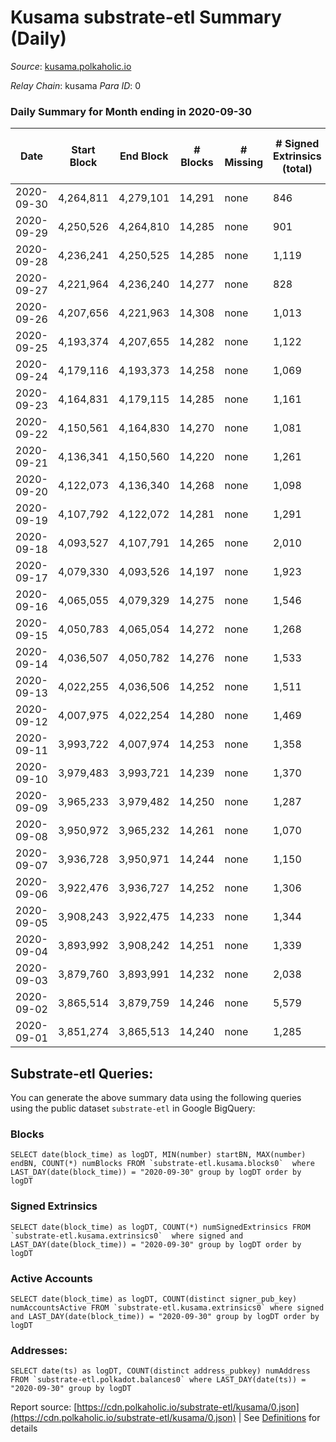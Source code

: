 # Kusama substrate-etl Summary (Daily)

_Source_: [kusama.polkaholic.io](https://kusama.polkaholic.io)

*Relay Chain*: kusama
*Para ID*: 0



### Daily Summary for Month ending in 2020-09-30


| Date | Start Block | End Block | # Blocks | # Missing | # Signed Extrinsics (total) | # Active Accounts | # Addresses with Balances | # Events | # Transfers | # XCM Transfers In | # XCM Transfers Out |
| ---- | ----------- | --------- | -------- | --------- | --------------------------- | ----------------- | ------------------------- | -------- | ----------- | ------------------ | ------------------- |
| 2020-09-30 | 4,264,811 | 4,279,101 | 14,291 | none  | 846 | 379 | 21,884 | 59,568 | 337 ($8,343,034.12) |   |   |
| 2020-09-29 | 4,250,526 | 4,264,810 | 14,285 | none  | 901 | 373 |  | 55,221 | 367 ($13,322,369.50) |   |   |
| 2020-09-28 | 4,236,241 | 4,250,525 | 14,285 | none  | 1,119 | 422 |  | 57,323 | 622 ($34,617,522.09) |   |   |
| 2020-09-27 | 4,221,964 | 4,236,240 | 14,277 | none  | 828 | 304 |  | 56,764 | 415 ($15,897,396.25) |   |   |
| 2020-09-26 | 4,207,656 | 4,221,963 | 14,308 | none  | 1,013 | 359 |  | 56,036 | 464 ($30,414,038.19) |   |   |
| 2020-09-25 | 4,193,374 | 4,207,655 | 14,282 | none  | 1,122 | 420 |  | 55,582 | 494 ($22,383,579.13) |   |   |
| 2020-09-24 | 4,179,116 | 4,193,373 | 14,258 | none  | 1,069 | 445 |  | 55,596 | 534 ($40,885,361.17) |   |   |
| 2020-09-23 | 4,164,831 | 4,179,115 | 14,285 | none  | 1,161 | 440 |  | 57,343 | 542 ($89,601,352.11) |   |   |
| 2020-09-22 | 4,150,561 | 4,164,830 | 14,270 | none  | 1,081 | 446 |  | 53,919 | 561 ($47,285,607.74) |   |   |
| 2020-09-21 | 4,136,341 | 4,150,560 | 14,220 | none  | 1,261 | 449 |  | 65,751 | 721 ($54,042,000.58) |   |   |
| 2020-09-20 | 4,122,073 | 4,136,340 | 14,268 | none  | 1,098 | 429 |  | 56,426 | 665 ($30,208,536.69) |   |   |
| 2020-09-19 | 4,107,792 | 4,122,072 | 14,281 | none  | 1,291 | 543 |  | 55,392 | 775 ($41,119,087.20) |   |   |
| 2020-09-18 | 4,093,527 | 4,107,791 | 14,265 | none  | 2,010 | 902 |  | 67,031 | 979 ($32,850,015.73) |   |   |
| 2020-09-17 | 4,079,330 | 4,093,526 | 14,197 | none  | 1,923 | 595 |  | 59,247 | 1,216 ($68,407,995.34) |   |   |
| 2020-09-16 | 4,065,055 | 4,079,329 | 14,275 | none  | 1,546 | 639 |  | 73,352 | 735 ($31,455,636.78) |   |   |
| 2020-09-15 | 4,050,783 | 4,065,054 | 14,272 | none  | 1,268 | 462 |  | 57,450 | 820 ($62,788,149.16) |   |   |
| 2020-09-14 | 4,036,507 | 4,050,782 | 14,276 | none  | 1,533 | 550 |  | 59,945 | 974 ($106,742,302.97) |   |   |
| 2020-09-13 | 4,022,255 | 4,036,506 | 14,252 | none  | 1,511 | 495 |  | 58,438 | 1,024 ($49,272,633.17) |   |   |
| 2020-09-12 | 4,007,975 | 4,022,254 | 14,280 | none  | 1,469 | 526 |  | 60,068 | 820 ($49,081,885.05) |   |   |
| 2020-09-11 | 3,993,722 | 4,007,974 | 14,253 | none  | 1,358 | 578 |  | 61,524 | 777 ($46,113,888.11) |   |   |
| 2020-09-10 | 3,979,483 | 3,993,721 | 14,239 | none  | 1,370 | 635 |  | 55,762 | 702 ($37,190,244.24) |   |   |
| 2020-09-09 | 3,965,233 | 3,979,482 | 14,250 | none  | 1,287 | 520 |  | 60,100 | 727 ($25,192,570.56) |   |   |
| 2020-09-08 | 3,950,972 | 3,965,232 | 14,261 | none  | 1,070 | 532 |  | 56,067 | 464 ($19,883,050.94) |   |   |
| 2020-09-07 | 3,936,728 | 3,950,971 | 14,244 | none  | 1,150 | 620 |  | 61,162 | 449 ($21,048,711.25) |   |   |
| 2020-09-06 | 3,922,476 | 3,936,727 | 14,252 | none  | 1,306 | 493 |  | 57,374 | 745 ($46,753,945.81) |   |   |
| 2020-09-05 | 3,908,243 | 3,922,475 | 14,233 | none  | 1,344 | 456 |  | 53,844 | 912 ($92,945,297.61) |   |   |
| 2020-09-04 | 3,893,992 | 3,908,242 | 14,251 | none  | 1,339 | 552 |  | 54,398 | 877 ($42,674,194.46) |   |   |
| 2020-09-03 | 3,879,760 | 3,893,991 | 14,232 | none  | 2,038 | 905 |  | 59,403 | 1,446 ($96,859,842.89) |   |   |
| 2020-09-02 | 3,865,514 | 3,879,759 | 14,246 | none  | 5,579 | 2,418 |  | 84,406 | 4,451 ($215,355,939.81) |   |   |
| 2020-09-01 | 3,851,274 | 3,865,513 | 14,240 | none  | 1,285 | 681 |  | 65,473 | 614 ($138,063,500.18) |   |   |

## Substrate-etl Queries:
You can generate the above summary data using the following queries using the public dataset `substrate-etl` in Google BigQuery:


### Blocks
```
SELECT date(block_time) as logDT, MIN(number) startBN, MAX(number) endBN, COUNT(*) numBlocks FROM `substrate-etl.kusama.blocks0`  where LAST_DAY(date(block_time)) = "2020-09-30" group by logDT order by logDT
```


### Signed Extrinsics
```
SELECT date(block_time) as logDT, COUNT(*) numSignedExtrinsics FROM `substrate-etl.kusama.extrinsics0`  where signed and LAST_DAY(date(block_time)) = "2020-09-30" group by logDT order by logDT
```


### Active Accounts
```
SELECT date(block_time) as logDT, COUNT(distinct signer_pub_key) numAccountsActive FROM `substrate-etl.kusama.extrinsics0` where signed and LAST_DAY(date(block_time)) = "2020-09-30" group by logDT order by logDT
```


### Addresses:
```
SELECT date(ts) as logDT, COUNT(distinct address_pubkey) numAddress FROM `substrate-etl.polkadot.balances0` where LAST_DAY(date(ts)) = "2020-09-30" group by logDT
```



Report source: [https://cdn.polkaholic.io/substrate-etl/kusama/0.json](https://cdn.polkaholic.io/substrate-etl/kusama/0.json) | See [Definitions](/DEFINITIONS.md) for details
